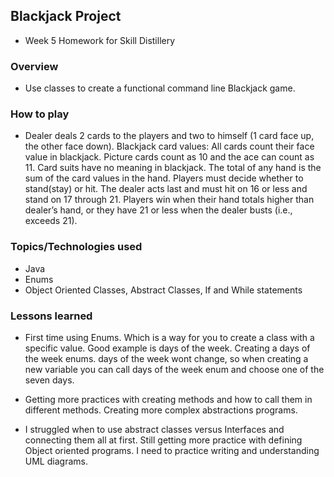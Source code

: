 ## Blackjack Project

+ Week 5 Homework for Skill Distillery

### Overview

+ Use classes to create a functional command line Blackjack game.

### How to play

+ Dealer deals 2 cards to the players and two to himself (1 card face up, the other face down). Blackjack card values: All cards count their face value in blackjack. Picture cards count as 10 and the ace can count as 11. Card suits have no meaning in blackjack. The total of any hand is the sum of the card values in the hand. Players must decide whether to stand(stay) or hit. The dealer acts last and must hit on 16 or less and stand on 17 through 21. Players win when their hand totals higher than dealer’s hand, or they have 21 or less when the dealer busts (i.e., exceeds 21).

### Topics/Technologies used

+ Java
+ Enums
+ Object Oriented Classes, Abstract Classes, If and While statements

### Lessons learned

+ First time using Enums. Which is a way for you to create a class with a specific value. Good example is days of the week. Creating a days of the week enums. days of the week wont change, so when creating a new variable you can call days of the week enum and choose one of the seven days.

+ Getting more practices with creating methods and how to call them in different methods. Creating more complex abstractions programs.

+ I struggled when to use abstract classes versus Interfaces and connecting them all at first. Still getting more practice with defining Object oriented programs. I need to practice writing and understanding UML diagrams. 
